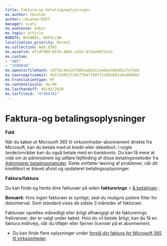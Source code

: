 ```yaml
---
title: Faktura-og betalingsoplysninger
ms.author: cmcatee
author: cmcatee-MSFT
manager: scotv
ms.audience: Admin
ms.topic: article
ROBOTS: NOINDEX, NOFOLLOW
localization_priority: Normal
ms.collection: Adm_O365
ms.assetid: ef2df989-8539-48b5-a324-97d2e09f14fe
ms.custom:
- "485"
- "1500018"
ms.openlocfilehash: c9716c4da16f085aabe5124a6ea36bd812fe7e6b
ms.sourcegitcommit: de5f2e8527202ff04f1587f1289ab81e8c804bb2
ms.translationtype: MT
ms.contentlocale: da-DK
ms.lasthandoff: 09/03/2020
ms.locfileid: "47364761"
---
```

# <a name="invoice-and-payment-information"></a>Faktura-og betalingsoplysninger

**Fald**

Når du køber et Microsoft 365 til virksomheder-abonnement direkte fra Microsoft, kan du betale med et kredit-eller debetkort.  I nogle lande/områder kan du også betale med en bankkonto.  Du kan få mere at vide om at administrere og udføre fejlfinding af disse betalingsmetoder fra [Administrer betalingsmetoder](https://docs.microsoft.com/microsoft-365/commerce/billing-and-payments/manage-payment-methods). Dette omfatter løsning af problemer, når dit kreditkort er blevet afvist og opdateret betalingsoplysninger.

**Faktura/faktura**

Du kan finde og hente dine fakturaer på siden **fakturerings**  >  [& betalinger](https://go.microsoft.com/fwlink/p/?linkid=848039) .  

**Bemærk**: Hvis ingen fakturaer er synlige, skal du muligvis justere filter for datointerval.  Som standard vises de sidste 3 måneder af fakturaer.

Fakturaer oprettes månedligt eller årligt afhængigt af de fakturerings frekvenser, der er valgt under købet.  Hvis du vil betale årligt, kan du få en faktura midtvejs, når du tilføjer eller fjerner licenser på et abonnement.

- Du kan finde flere oplysninger under [forstå din faktura for Microsoft 365 til virksomheder](https://docs.microsoft.com/microsoft-365/commerce/billing-and-payments/understand-your-invoice2).